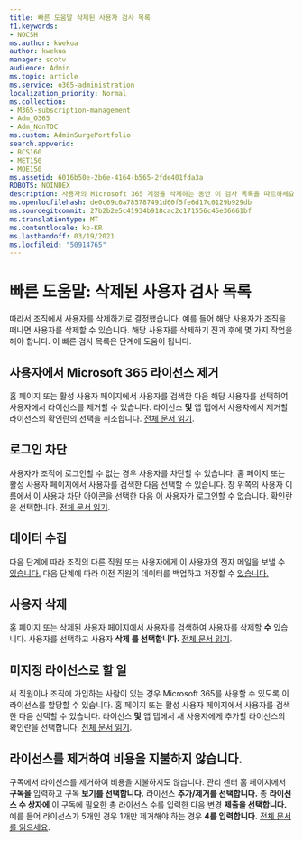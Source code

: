 ```yaml
---
title: 빠른 도움말 삭제된 사용자 검사 목록
f1.keywords:
- NOCSH
ms.author: kwekua
author: kwekua
manager: scotv
audience: Admin
ms.topic: article
ms.service: o365-administration
localization_priority: Normal
ms.collection:
- M365-subscription-management
- Adm_O365
- Adm_NonTOC
ms.custom: AdminSurgePortfolio
search.appverid:
- BCS160
- MET150
- MOE150
ms.assetid: 6016b50e-2b6e-4164-b565-2fde401fda3a
ROBOTS: NOINDEX
description: 사용자의 Microsoft 365 계정을 삭제하는 동안 이 검사 목록을 따르하세요.
ms.openlocfilehash: de0c69c0a785787491d60f5fe6d17c0129b929db
ms.sourcegitcommit: 27b2b2e5c41934b918cac2c171556c45e36661bf
ms.translationtype: MT
ms.contentlocale: ko-KR
ms.lasthandoff: 03/19/2021
ms.locfileid: "50914765"
---
```

# <a name="quick-help-deleted-users-checklist"></a>빠른 도움말: 삭제된 사용자 검사 목록

따라서 조직에서 사용자를 삭제하기로 결정했습니다. 예를 들어 해당 사용자가 조직을 떠나면 사용자를 삭제할 수 있습니다. 해당 사용자를 삭제하기 전과 후에 몇 가지 작업을 해야 합니다. 이 빠른 검사 목록은 단계에 도움이 됩니다.
  
## <a name="remove-the-microsoft-365-license-from-the-user"></a>사용자에서 Microsoft 365 라이선스 제거

홈 페이지 또는 활성 사용자 페이지에서 사용자를 검색한 다음 해당 사용자를  선택하여 사용자에서 라이선스를 제거할 수 있습니다. 라이선스 **및** 앱 탭에서 사용자에서 제거할 라이선스의 확인란의 선택을 취소합니다. [전체 문서 읽기](../manage/remove-licenses-from-users.md).
  
## <a name="block-sign-in"></a>로그인 차단

사용자가 조직에 로그인할 수 없는 경우 사용자를 차단할 수 있습니다. 홈 페이지 또는 활성 사용자 페이지에서 사용자를  검색한 다음 선택할 수 있습니다. 창 위쪽의 사용자 이름에서 이 사용자 차단 아이콘을 선택한 다음 이 사용자가  로그인할 수 없습니다. 확인란을 선택합니다.  [전체 문서 읽기](../add-users/assign-admin-roles.md).
  
## <a name="get-their-data"></a>데이터 수집

다음 단계에 따라 조직의 다른 직원 또는 사용자에게 이 사용자의 전자 메일을 보낼 수 [있습니다.](../add-users/remove-former-employee.md) 다음 단계에 따라 이전 직원의 데이터를 백업하고 저장할 수 [있습니다.](../add-users/get-access-to-and-back-up-a-former-user-s-data.md)
  
## <a name="delete-user"></a>사용자 삭제

홈 페이지 또는 삭제된 사용자 페이지에서 사용자를 검색하여 사용자를 삭제할 **수** 있습니다. 사용자를 선택하고 사용자 **삭제 를 선택합니다.** [전체 문서 읽기](../add-users/delete-a-user.md).
  
## <a name="what-to-do-with-the-unassigned-license"></a>미지정 라이선스로 할 일

새 직원이나 조직에 가입하는 사람이 있는 경우 Microsoft 365를 사용할 수 있도록 이 라이선스를 할당할 수 있습니다. 홈 페이지 또는 활성 사용자 페이지에서 사용자를  검색한 다음 선택할 수 있습니다. 라이선스 **및** 앱 탭에서 새 사용자에게 추가할 라이선스의 확인란을 선택합니다. [전체 문서 읽기](../manage/assign-licenses-to-users.md).
  
## <a name="remove-license-so-you-dont-have-to-pay-for-it"></a>라이선스를 제거하여 비용을 지불하지 않습니다.

구독에서 라이선스를 제거하여 비용을 지불하지도 않습니다. 관리 센터 홈 페이지에서 **구독을** 입력하고 구독 **보기를 선택합니다.** 라이선스 **추가/제거를 선택합니다.** 총 **라이선스 수 상자에** 이 구독에 필요한 총 라이선스 수를 입력한 다음 변경 **제출을 선택합니다.** 예를 들어 라이선스가 5개인 경우 1개만 제거해야 하는 경우 **4를 입력합니다.** [전체 문서를 읽으세요](../../commerce/licenses/buy-licenses.md).